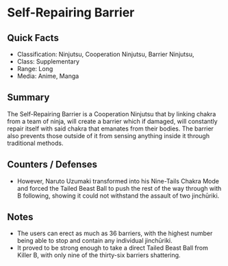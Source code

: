 # Self-Repairing Barrier

## Quick Facts
- Classification: Ninjutsu, Cooperation Ninjutsu, Barrier Ninjutsu,
- Class: Supplementary
- Range: Long
- Media: Anime, Manga

## Summary
The Self-Repairing Barrier is a Cooperation Ninjutsu that by linking chakra from a team of ninja, will create a barrier which if damaged, will constantly repair itself with said chakra that emanates from their bodies. The barrier also prevents those outside of it from sensing anything inside it through traditional methods.

## Counters / Defenses
- However, Naruto Uzumaki transformed into his Nine-Tails Chakra Mode and forced the Tailed Beast Ball to push the rest of the way through with B following, showing it could not withstand the assault of two jinchūriki.

## Notes
- The users can erect as much as 36 barriers, with the highest number being able to stop and contain any individual jinchūriki.
- It proved to be strong enough to take a direct Tailed Beast Ball from Killer B, with only nine of the thirty-six barriers shattering.
